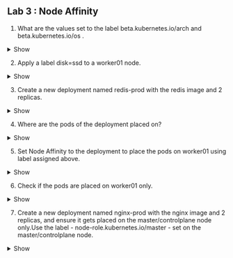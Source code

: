 ## Lab 3 : Node Affinity

1.  What are the values set to the label beta.kubernetes.io/arch and beta.kubernetes.io/os .
    

<details> <summary> Show </summary>

<p>

```bash
kubectl get nodes --show-labels 
or 
kubectl describe node <nodename>

```

</p>
</details>

  

2.  Apply a label disk=ssd to a worker01 node.
    
<details><summary>Show</summary>
<p>

```bash
kubectl label node worker01 disk=ssd
```

</p>
</details>
  

3.  Create a new deployment named redis-prod with the redis image and 2 replicas.
    

  <details><summary>Show</summary>
<p>

```bash
kubectl create deployment redis-prod --image=redis
kubectl scale deployment redis-prod --replicas=2
```

</p>
</details>

4.  Where are the pods of the deployment placed on?
    

  <details><summary>Show</summary>
<p>

```bash
kubectl get pods -o wide
on master and worker nodes
```

</p>
</details>

5.  Set Node Affinity to the deployment to place the pods on worker01 using label assigned above.
    

  <details><summary>Show</summary>
<p>

```yaml
apiVersion: apps/v1
kind: Deployment
metadata:
  name: redis-prod
spec:
  replicas: 2
  selector:
    matchLabels:
      run: redis
  template:
    metadata:
      labels:
        run: redis
    spec:
      containers:
      - image: redis
        imagePullPolicy: Always
        name: redis
      affinity:
        nodeAffinity:
          requiredDuringSchedulingIgnoredDuringExecution:
            nodeSelectorTerms:
            - matchExpressions:
              - key: disk
                operator: In
                values:
                - ssd
```

</p>
</details>

6.  Check if the pods are placed on worker01 only.
    
<details><summary>Show</summary>
<p>

```bash
kubectl get pods -o wide 
```

</p>
</details>
  

7.  Create a new deployment named nginx-prod with the nginx image and 2 replicas, and ensure it gets placed on the master/controlplane node only.Use the label - node-role.kubernetes.io/master - set on the master/controlplane node.

<details><summary>Show</summary>
<p>

```yaml
apiVersion: apps/v1
kind: Deployment
metadata:
  name: nginx-prod
spec:
  replicas: 2
  selector:
    matchLabels:
      run: nginx
  template:
    metadata:
      labels:
        run: nginx
    spec:
      containers:
      - image: nginx
        imagePullPolicy: Always
        name: nginx
      affinity:
        nodeAffinity:
          requiredDuringSchedulingIgnoredDuringExecution:
            nodeSelectorTerms:
            - matchExpressions:
              - key: node-role.kubernetes.io/master
                operator: Exists

```

</p>
</details>
